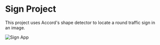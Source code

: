 # Sign Project

This project uses Accord's shape detector to locate a round traffic sign in an image.

![Sign App](sign_app.png)
